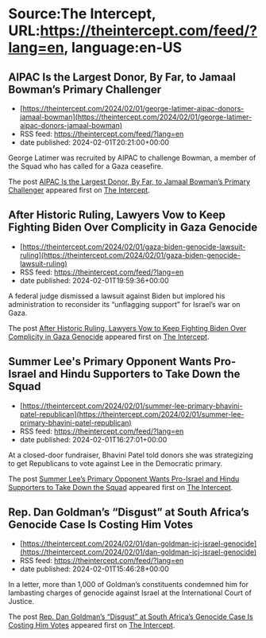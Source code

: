 # Source:The Intercept, URL:https://theintercept.com/feed/?lang=en, language:en-US

## AIPAC Is the Largest Donor, By Far, to Jamaal Bowman’s Primary Challenger
 - [https://theintercept.com/2024/02/01/george-latimer-aipac-donors-jamaal-bowman](https://theintercept.com/2024/02/01/george-latimer-aipac-donors-jamaal-bowman)
 - RSS feed: https://theintercept.com/feed/?lang=en
 - date published: 2024-02-01T20:21:00+00:00

<p>George Latimer was recruited by AIPAC to challenge Bowman, a member of the Squad who has called for a Gaza ceasefire.</p>
<p>The post <a href="https://theintercept.com/2024/02/01/george-latimer-aipac-donors-jamaal-bowman/">AIPAC Is the Largest Donor, By Far, to Jamaal Bowman’s Primary Challenger</a> appeared first on <a href="https://theintercept.com">The Intercept</a>.</p>

## After Historic Ruling, Lawyers Vow to Keep Fighting Biden Over Complicity in Gaza Genocide
 - [https://theintercept.com/2024/02/01/gaza-biden-genocide-lawsuit-ruling](https://theintercept.com/2024/02/01/gaza-biden-genocide-lawsuit-ruling)
 - RSS feed: https://theintercept.com/feed/?lang=en
 - date published: 2024-02-01T19:59:36+00:00

<p>A federal judge dismissed a lawsuit against Biden but implored his administration to reconsider its “unflagging support” for Israel’s war on Gaza.</p>
<p>The post <a href="https://theintercept.com/2024/02/01/gaza-biden-genocide-lawsuit-ruling/">After Historic Ruling, Lawyers Vow to Keep Fighting Biden Over Complicity in Gaza Genocide</a> appeared first on <a href="https://theintercept.com">The Intercept</a>.</p>

## Summer Lee's Primary Opponent Wants Pro-Israel and Hindu Supporters to Take Down the Squad
 - [https://theintercept.com/2024/02/01/summer-lee-primary-bhavini-patel-republican](https://theintercept.com/2024/02/01/summer-lee-primary-bhavini-patel-republican)
 - RSS feed: https://theintercept.com/feed/?lang=en
 - date published: 2024-02-01T16:27:01+00:00

<p>At a closed-door fundraiser, Bhavini Patel told donors she was strategizing to get Republicans to vote against Lee in the Democratic primary.</p>
<p>The post <a href="https://theintercept.com/2024/02/01/summer-lee-primary-bhavini-patel-republican/">Summer Lee&#8217;s Primary Opponent Wants Pro-Israel and Hindu Supporters to Take Down the Squad</a> appeared first on <a href="https://theintercept.com">The Intercept</a>.</p>

## Rep. Dan Goldman’s “Disgust” at South Africa’s Genocide Case Is Costing Him Votes
 - [https://theintercept.com/2024/02/01/dan-goldman-icj-israel-genocide](https://theintercept.com/2024/02/01/dan-goldman-icj-israel-genocide)
 - RSS feed: https://theintercept.com/feed/?lang=en
 - date published: 2024-02-01T15:46:28+00:00

<p>In a letter, more than 1,000 of Goldman’s constituents condemned him for lambasting charges of genocide against Israel at the International Court of Justice.</p>
<p>The post <a href="https://theintercept.com/2024/02/01/dan-goldman-icj-israel-genocide/">Rep. Dan Goldman’s “Disgust” at South Africa’s Genocide Case Is Costing Him Votes</a> appeared first on <a href="https://theintercept.com">The Intercept</a>.</p>

